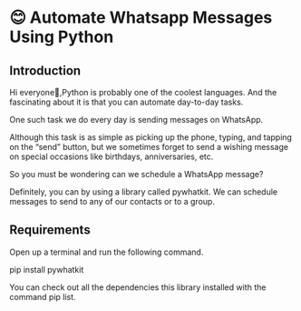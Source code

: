 # 😊 Automate Whatsapp Messages Using Python

## Introduction

Hi everyone👋,Python is probably one of the coolest languages. And the fascinating about it is that you can automate day-to-day tasks.

One such task we do every day is sending messages on WhatsApp.

Although this task is as simple as picking up the phone, typing, and tapping on the “send” button, but we sometimes forget to send a wishing message on special occasions like birthdays, anniversaries, etc.

So you must be wondering can we schedule a WhatsApp message?

Definitely, you can by using a library called pywhatkit. We can schedule messages to send to any of our contacts or to a group.


## Requirements
Open up a terminal and run the following command.

pip install pywhatkit

You can check out all the dependencies this library installed with the command pip list.

